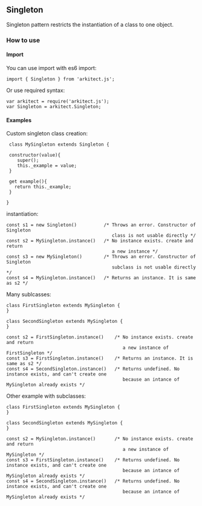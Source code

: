## **Singleton**

Singleton pattern restricts the instantiation of a class to one object.

### **How to use**

#### **Import**

 You can use import with es6 import:

    import { Singleton } from 'arkitect.js';

 Or use required syntax:

    var arkitect = require('arkitect.js');
    var Singleton = arkitect.Singleton;

 #### **Examples**

 Custom singleton class creation:

     class MySingleton extends Singleton {

     constructor(value){
        super();
        this._example = value;
     }

     get example(){
       return this._example;
     }

    }

 instantiation:

    const s1 = new Singleton()          /* Throws an error. Constructor of Singleton
                                           class is not usable directly */
    const s2 = MySingleton.instance()   /* No instance exists. create and return
                                           a new instance */
    const s3 = new MySingleton()        /* Throws an error. Constructor of Singleton
                                           subclass is not usable directly */
    const s4 = MySingleton.instance()   /* Returns an instance. It is same as s2 */

Many sublcasses:

    class FirstSingleton extends MySingleton {
    }

    class SecondSingleton extends MySingleton {
    }

    const s2 = FirstSingleton.instance()    /* No instance exists. create and return
                                               a new instance of FirstSingleton */
    const s3 = FirstSingleton.instance()    /* Returns an instance. It is same as s2 */
    const s4 = SecondSingleton.instance()   /* Returns undefined. No instance exists, and can't create one
                                               because an intance of MySingleton already exists */

Other example with subclasses:

    class FirstSingleton extends MySingleton {
    }

    class SecondSingleton extends MySingleton {
    }

    const s2 = MySingleton.instance()       /* No instance exists. create and return
                                               a new instance of MySingleton */
    const s3 = FirstSingleton.instance()    /* Returns undefined. No instance exists, and can't create one
                                               because an intance of MySingleton already exists */
    const s4 = SecondSingleton.instance()   /* Returns undefined. No instance exists, and can't create one
                                               because an intance of MySingleton already exists */